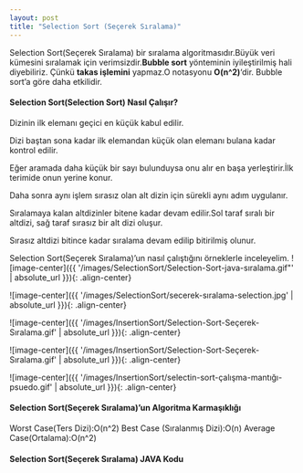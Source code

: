 ```yaml
---
layout: post
title: "Selection Sort (Seçerek Sıralama)"
---
```


Selection Sort(Seçerek Sıralama) bir sıralama algoritmasıdır.Büyük veri kümesini sıralamak için verimsizdir.**Bubble sort** yönteminin iyileştirilmiş hali diyebiliriz.
Çünkü **takas işlemini** yapmaz.O notasyonu **O(n^2)**‘dir.
Bubble sort’a göre daha etkilidir.

#### Selection Sort(Selection Sort) Nasıl Çalışır?

Dizinin ilk elemanı geçici en küçük kabul edilir.

Dizi baştan sona kadar ilk elemandan küçük olan elemanı bulana kadar kontrol edilir.

Eğer aramada daha küçük bir sayı bulunduysa onu alır en başa yerleştirir.İlk terimide onun yerine konur.

Daha sonra aynı işlem sırasız olan alt dizin için sürekli aynı adım uygulanır.

Sıralamaya kalan altdizinler bitene kadar devam edilir.Sol taraf sıralı bir altdizi, sağ taraf sırasız bir alt dizi oluşur.



Sırasız altdizi bitince kadar sıralama devam edilip bitirilmiş olunur.

Selection Sort(Seçerek Sıralama)’un nasıl çalıştığını örneklerle inceleyelim.
![image-center]({{ '/images/SelectionSort/Selection-Sort-java-sıralama.gif"' | absolute_url }}){: .align-center}

![image-center]({{ '/images/SelectionSort/secerek-sıralama-selection.jpg' | absolute_url }}){: .align-center}

![image-center]({{ '/images/InsertionSort/Selection-Sort-Seçerek-Sıralama.gif' | absolute_url }}){: .align-center}

![image-center]({{ '/images/InsertionSort/Selection-Sort-Seçerek-Sıralama.gif' | absolute_url }}){: .align-center}

![image-center]({{ '/images/InsertionSort/selectin-sort-çalışma-mantığı-psuedo.gif' | absolute_url }}){: .align-center}

#### Selection Sort(Seçerek Sıralama)’un Algoritma Karmaşıklığı

Worst Case(Ters Dizi):O(n^2)
Best Case (Sıralanmış Dizi):O(n)
Average Case(Ortalama):O(n^2)

#### Selection Sort(Seçerek Sıralama) JAVA Kodu

